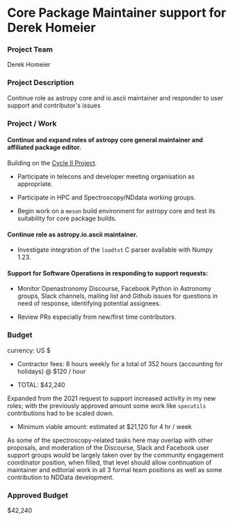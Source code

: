 # Core Package Maintainer support for Derek Homeier

### Project Team
Derek Homeier

### Project Description
Continue role as astropy core and io.ascii maintainer and responder
to user support and contributor's issues

### Project / Work

#### Continue and expand roles of astropy core general maintainer and affiliated package editor.
Building on the [Cycle II Project](https://github.com/astropy/astropy-project/blob/main/finance/proposal-calls/2021-proposal/Homeier-Core%2C_Spectroscopy.md).

- Participate in telecons and developer meeting organisation as appropriate.

- Participate in HPC and Spectroscopy/NDdata working groups.

- Begin work on a `meson` build environment for astropy core and test its suitability for
  core package builds.
  
#### Continue role as astropy.io.ascii maintainer.

- Investigate integration of the `loadtxt` C parser available with Numpy 1.23.

#### Support for Software Operations in responding to support requests:

- Monitor Openastronomy Discourse, Facebook Python in Astronomy groups, Slack channels, mailing
  list and Github issues for questions in need of response, identifying potential assignees.

- Review PRs especially from new/first time contributors.

### Budget
currency: US $

- Contractor fees: 8 hours weekly for a total of 352 hours (accounting for holidays) @ $120 / hour

- TOTAL: $42,240

Expanded from the 2021 request to support increased activity in my new roles; with the
previously approved amount some work like `specutils` contributions had to be scaled down.

- Minimum viable amount: estimated at $21,120 for 4 hr / week

As some of the spectroscopy-related tasks here may overlap with other proposals,
and moderation of the Discourse, Slack and Facebook user support groups would be
largely taken over by the community engagement coordinator position, when filled,
that level should allow continuation of maintainer and editorial work in all 3
formal team positions as well as some contribution to NDData development.

### Approved Budget
$42,240
